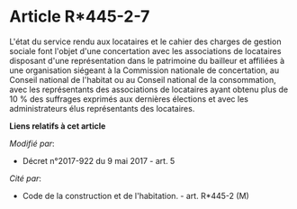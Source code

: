 # Article R*445-2-7

L'état du service rendu aux locataires et le cahier des charges de gestion sociale font l'objet d'une concertation avec les
associations de locataires disposant d'une représentation dans le patrimoine du bailleur et affiliées à une organisation
siégeant à la Commission nationale de concertation, au Conseil national de l'habitat ou au Conseil national de la
consommation, avec les représentants des associations de locataires ayant obtenu plus de 10 % des suffrages exprimés aux
dernières élections et avec les administrateurs élus représentants des locataires.

**Liens relatifs à cet article**

_Modifié par_:

  - Décret n°2017-922 du 9 mai 2017 - art. 5

_Cité par_:

  - Code de la construction et de l'habitation. - art. R*445-2 (M)
